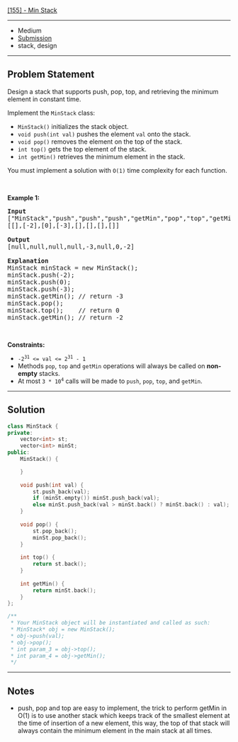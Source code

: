[[155] - Min Stack](https://leetcode.com/problems/min-stack)

---

- Medium
- [Submission](https://leetcode.com/problems/min-stack/submissions/882378523/)
- stack, design

---

## Problem Statement

<p>Design a stack that supports push, pop, top, and retrieving the minimum element in constant time.</p>

<p>Implement the <code>MinStack</code> class:</p>

<ul>
	<li><code>MinStack()</code> initializes the stack object.</li>
	<li><code>void push(int val)</code> pushes the element <code>val</code> onto the stack.</li>
	<li><code>void pop()</code> removes the element on the top of the stack.</li>
	<li><code>int top()</code> gets the top element of the stack.</li>
	<li><code>int getMin()</code> retrieves the minimum element in the stack.</li>
</ul>

<p>You must implement a solution with <code>O(1)</code> time complexity for each function.</p>

<p>&nbsp;</p>
<p><strong class="example">Example 1:</strong></p>

<pre>
<strong>Input</strong>
[&quot;MinStack&quot;,&quot;push&quot;,&quot;push&quot;,&quot;push&quot;,&quot;getMin&quot;,&quot;pop&quot;,&quot;top&quot;,&quot;getMin&quot;]
[[],[-2],[0],[-3],[],[],[],[]]

<strong>Output</strong>
[null,null,null,null,-3,null,0,-2]

<strong>Explanation</strong>
MinStack minStack = new MinStack();
minStack.push(-2);
minStack.push(0);
minStack.push(-3);
minStack.getMin(); // return -3
minStack.pop();
minStack.top();    // return 0
minStack.getMin(); // return -2
</pre>

<p>&nbsp;</p>
<p><strong>Constraints:</strong></p>

<ul>
	<li><code>-2<sup>31</sup> &lt;= val &lt;= 2<sup>31</sup> - 1</code></li>
	<li>Methods <code>pop</code>, <code>top</code> and <code>getMin</code> operations will always be called on <strong>non-empty</strong> stacks.</li>
	<li>At most <code>3 * 10<sup>4</sup></code> calls will be made to <code>push</code>, <code>pop</code>, <code>top</code>, and <code>getMin</code>.</li>
</ul>


---

## Solution

```cpp
class MinStack {
private:
    vector<int> st;
    vector<int> minSt;
public:
    MinStack() {

    }
    
    void push(int val) {
        st.push_back(val);
        if (minSt.empty()) minSt.push_back(val);
        else minSt.push_back(val > minSt.back() ? minSt.back() : val);
    }
    
    void pop() {
        st.pop_back();
        minSt.pop_back();
    }
    
    int top() {
        return st.back();
    }
    
    int getMin() {
        return minSt.back();
    }
};

/**
 * Your MinStack object will be instantiated and called as such:
 * MinStack* obj = new MinStack();
 * obj->push(val);
 * obj->pop();
 * int param_3 = obj->top();
 * int param_4 = obj->getMin();
 */
```

---

## Notes

- push, pop and top are easy to implement, the trick to perform getMin in O(1) is to use another stack which keeps track of the smallest element at the time of insertion of a new element, this way, the top of that stack will always contain the minimum element in the main stack at all times.
